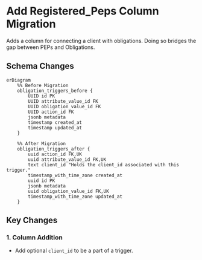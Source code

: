 # Add Registered_Peps Column Migration

Adds a column for connecting a client with obligations. Doing so bridges the gap between PEPs and Obligations.

## Schema Changes

```mermaid
erDiagram
    %% Before Migration
    obligation_triggers_before {
        UUID id PK
        UUID attribute_value_id FK
        UUID obligation_value_id FK
        UUID action_id FK
        jsonb metadata
        timestamp created_at
        timestamp updated_at
    }

    %% After Migration  
    obligation_triggers_after {
        uuid action_id FK,UK 
        uuid attribute_value_id FK,UK 
        text client_id "Holds the client_id associated with this trigger."
        timestamp_with_time_zone created_at 
        uuid id PK 
        jsonb metadata 
        uuid obligation_value_id FK,UK 
        timestamp_with_time_zone updated_at 
    }
```

## Key Changes

### 1. **Column Addition**

- Add optional `client_id` to be a part of a trigger.
